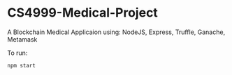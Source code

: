 # CS4999-Medical-Project
A Blockchain Medical Applicaion using:
NodeJS, Express, Truffle, Ganache, Metamask

To run:
```javascript
npm start
```

